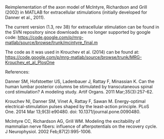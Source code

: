 Reimplementation of the axon model of McIntyre, Richardson and Grill (2002) in MATLAB for extracellular stimulations (initially developed for Danner et al., 2011).

The current version (1.3, rev 38) for extracellular stimulation can be found in the SVN repository since downloads are no longer supported by google code:
https://code.google.com/p/mrg-matlab/source/browse/trunk/mcintyre_final.m

The code as it was used in Krouchev et al. (2014) can be found at:
https://code.google.com/p/mrg-matlab/source/browse/trunk/MRG-Krouchev_et_al_PlosOne

References:

Danner SM, Hofstoetter US, Ladenbauer J, Rattay F, Minassian K. Can the human lumbar posterior columns be stimulated by transcutaneous spinal cord stimulation? A modeling study. Artif Organs. 2011 Mar;35(3):257-62.

Krouchev NI, Danner SM, Vinet A, Rattay F, Sawan M. Energy-optimal electrical-stimulation pulses shaped by the least-action principle. PLoS One. 2014 Mar 13;9(3):e90480. doi: 10.1371/journal.pone.0090480.

McIntyre CC, Richardson AG, Grill WM. Modeling the excitability of mammalian nerve fibers: influence of afterpotentials on the recovery cycle. J Neurophysiol. 2002 Feb;87(2):995-1006.